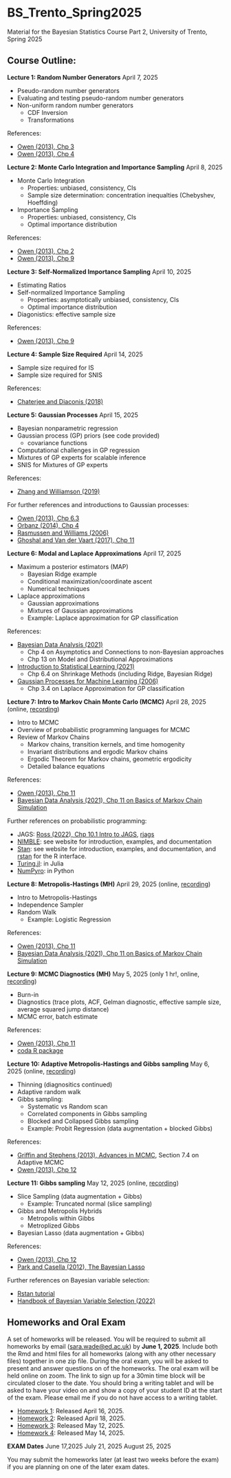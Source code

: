 # BS_Trento_Spring2025
Material for the Bayesian Statistics Course Part 2, University of Trento, Spring 2025

## Course Outline:

**Lecture 1: Random Number Generators** April 7, 2025
- Pseudo-random number generators
- Evaluating and testing pseudo-random number generators
- Non-uniform random number generators
  - CDF Inversion
  - Transformations
    
References:
- [Owen (2013), Chp 3](https://artowen.su.domains/mc/Ch-unifrng.pdf)
- [Owen (2013), Chp 4](https://artowen.su.domains/mc/Ch-nonunifrng.pdf)

**Lecture 2: Monte Carlo Integration and Importance Sampling** April 8, 2025
- Monte Carlo Integration
  - Properties: unbiased, consistency, CIs
  - Sample size determination: concentration inequalties (Chebyshev, Hoeffding)
- Importance Sampling
  - Properties: unbiased, consistency, CIs
  - Optimal importance distribution
    
References:
- [Owen (2013), Chp 2](https://artowen.su.domains/mc/Ch-intro.pdf)
- [Owen (2013), Chp 9](https://artowen.su.domains/mc/Ch-var-is.pdf)

**Lecture 3: Self-Normalized Importance Sampling** April 10, 2025
- Estimating Ratios
- Self-normalized Importance Sampling
  - Properties: asymptotically unbiased, consistency, CIs
  - Optimal importance distribution
- Diagonistics: effective sample size

References:
- [Owen (2013), Chp 9](https://artowen.su.domains/mc/Ch-var-is.pdf)

**Lecture 4: Sample Size Required** April 14, 2025
- Sample size required for IS
- Sample size required for SNIS

References:
- [Chaterjee and Diaconis (2018)](https://arxiv.org/abs/1511.01437)

**Lecture 5: Gaussian Processes** April 15, 2025
- Bayesian nonparametric regression
- Gaussian process (GP) priors (see code provided)
  - covariance functions
- Computational challenges in GP regression
- Mixtures of GP experts for scalable inference
- SNIS for Mixtures of GP experts

References:
- [Zhang and Williamson (2019)](https://arxiv.org/abs/1702.08420)

For further references and introductions to Gaussian processes:
- [Owen (2013), Chp 6.3](https://artowen.su.domains/mc/Ch-processes.pdf)
- [Orbanz (2014), Chp 4](http://www.gatsby.ucl.ac.uk/~porbanz/papers/porbanz_BNP_draft.pdf)
- [Rasmussen and Williams (2006)](https://gaussianprocess.org/gpml/)
- [Ghoshal and Van der Vaart (2017), Chp 11](https://www.cambridge.org/core/books/fundamentals-of-nonparametric-bayesian-inference/C96325101025D308C9F31F4470DEA2E8)

**Lecture 6: Modal and Laplace Approximations** April 17, 2025
- Maximum a posterior estimators (MAP)
  - Bayesian Ridge example
  - Conditional maximization/coordinate ascent
  - Numerical techniques
- Laplace approximations 
  - Gaussian approximations
  - Mixtures of Gaussian approximations
  - Example: Laplace approximation for GP classification
 
References:
- [Bayesian Data Analysis (2021)](https://sites.stat.columbia.edu/gelman/book/BDA3.pdf)
  - Chp 4 on Asymptotics and Connections to non-Bayesian approaches
  - Chp 13 on Model and Distributional Approximations
- [Introduction to Statistical Learning (2021)](https://www.statlearning.com)
  - Chp 6.4 on Shrinkage Methods (including Ridge, Bayesian Ridge)
- [Gaussian Processes for Machine Learning (2006)](https://gaussianprocess.org/gpml/)
  - Chp 3.4 on Laplace Approximation for GP classification
 
**Lecture 7: Intro to Markov Chain Monte Carlo (MCMC)** April 28, 2025 (online, [recording](https://ed-ac-uk.zoom.us/rec/share/8ukLSvdKRJiIWSWAAqI605zwU5BPJZPdyUUdXoffHQW3F7XM0riQ-pCU4759nf74.9vHNGXqI4t8YILQz))
- Intro to MCMC
- Overview of probabilistic programming languages for MCMC
- Review of Markov Chains
  - Markov chains, transition kernels, and time homogenity
  - Invariant distributions and ergodic Markov chains
  - Ergodic Theorem for Markov chains, geometric ergodicity
  - Detailed balance equations

References:
 - [Owen (2013), Chp 11](https://artowen.su.domains/mc/Ch-MCMC.pdf)
 - [Bayesian Data Analysis (2021), Chp 11 on Basics of Markov Chain Simulation](https://sites.stat.columbia.edu/gelman/book/BDA3.pdf)

Further references on probabilistic programming:
- JAGS: [Ross (2022), Chp 10.1 Intro to JAGS](https://bookdown.org/kevin_davisross/bayesian-reasoning-and-methods/introduction-to-jags.html), [rjags](https://cran.r-project.org/web/packages/rjags/rjags.pdf)
- [NIMBLE](https://r-nimble.org): see website for introduction, examples, and documentation
- [Stan](https://mc-stan.org): see website for introduction, examples, and documentation, and [rstan](https://mc-stan.org/rstan/) for the R interface.
- [Turing.jl](https://turinglang.org): in Julia
- [NumPyro](https://num.pyro.ai/en/latest/index.html#introductory-tutorials): in Python

**Lecture 8: Metropolis-Hastings (MH)** April 29, 2025 (online, [recording](https://ed-ac-uk.zoom.us/rec/share/xvo4pcaGkn6LiuEmd1v0QdJ33hn_jVegzcUgkmsdS72Gxa4QpnTD-dTtQaj7P4N5.nP8vvKjnJbhjS788))
- Intro to Metropolis-Hastings
- Independence Sampler
- Random Walk
  - Example: Logistic Regression
 
References:
- [Owen (2013), Chp 11](https://artowen.su.domains/mc/Ch-MCMC.pdf)
- [Bayesian Data Analysis (2021), Chp 11 on Basics of Markov Chain Simulation](https://sites.stat.columbia.edu/gelman/book/BDA3.pdf)

**Lecture 9: MCMC Diagnostics (MH)** May 5, 2025 (only 1 hr!, online, [recording](https://ed-ac-uk.zoom.us/rec/share/herAGmW0fy8bmiZxh2rm2su0S04qDlS6CDiPYvHpJenMWU5ZB2QH7CgXmXD7FdN8.BGao9eGt7dRkg8cs))
- Burn-in
- Diagnostics (trace plots, ACF, Gelman diagnostic, effective sample size, average squared jump distance)
- MCMC error, batch estimate

References:
- [Owen (2013), Chp 11](https://artowen.su.domains/mc/Ch-MCMC.pdf)
- [coda R package](https://cran.r-project.org/web/packages/coda/coda.pdf)

**Lecture 10: Adaptive Metropolis-Hastings and Gibbs sampling** May 6, 2025 (online, [recording](https://ed-ac-uk.zoom.us/rec/share/UVonqG6NbBSPx3Z03hdkmxKdTyNDIYaA9H_fpHq8OAACFGebQOq1smJLHKfptNPz.ijlgC57glY-ieCo2))
- Thinning (diagnositics continued)
- Adaptive random walk
- Gibbs sampling:
  - Systematic vs Random scan
  - Correlated components in Gibbs sampling
  - Blocked and Collapsed Gibbs sampling
  - Example: Probit Regression (data augmentation + blocked Gibbs)

References:
- [Griffin and Stephens (2013), Advances in MCMC](https://academic.oup.com/book/12043/chapter/161359578), Section 7.4 on Adaptive MCMC
- [Owen (2013), Chp 12](https://artowen.su.domains/mc/Ch-MCMC.pdf)

**Lecture 11: Gibbs sampling** May 12, 2025 (online, [recording](https://ed-ac-uk.zoom.us/rec/share/PdRYFWkJpOSVHNsS6VXGd9cNJIh19aDXovxPgHDZeqMHxj-O1NC-IR9jeITQYPU.roxHx28NtDrswx1o))
  - Slice Sampling (data augmentation + Gibbs) 
     - Example: Truncated normal (slice sampling)
  - Gibbs and Metropolis Hybrids
    - Metropolis within Gibbs
    - Metroplized Gibbs
  - Bayesian Lasso (data augmentation + Gibbs)

References:
- [Owen (2013), Chp 12](https://artowen.su.domains/mc/Ch-MCMC.pdf)
- [Park and Casella (2012), The Bayesian Lasso](https://www.tandfonline.com/doi/abs/10.1198/016214508000000337)

Further references on Bayesian variable selection:
- [Rstan tutorial](https://betanalpha.github.io/assets/case_studies/modeling_sparsity.html)
- [Handbook of Bayesian Variable Selection (2022)](https://www.taylorfrancis.com/books/edit/10.1201/9781003089018/handbook-bayesian-variable-selection-mahlet-tadesse-marina-vannucci)

## Homeworks and Oral Exam

A set of homeworks will be released. You will be required to submit all homeworks by email (sara.wade@ed.ac.uk) by **June 1, 2025**. Include both the Rmd and html files for all homeworks (along with any other necessary files) together in one zip file. During the oral exam, you will be asked to present and answer questions on of the homeworks. The oral exam will be held online on zoom. The link to sign up for a 30min time block will be circulated closer to the date. You should bring a writing tablet and will be asked to have your video on and show a copy of your student ID at the start of the exam. Please email me if you do not have access to a writing tablet.

- [Homework 1](https://htmlpreview.github.io/?https://github.com/sarawade/BS_Trento_Spring2025/blob/main/homeworks/hw1.html): Released April 16, 2025.
- [Homework 2](https://htmlpreview.github.io/?https://github.com/sarawade/BS_Trento_Spring2025/blob/main/homeworks/hw2.html): Released April 18, 2025.
- [Homework 3](https://htmlpreview.github.io/?https://github.com/sarawade/BS_Trento_Spring2025/blob/main/homeworks/hw3.html): Released May 12, 2025.
- [Homework 4](https://htmlpreview.github.io/?https://github.com/sarawade/BS_Trento_Spring2025/blob/main/homeworks/hw4.html): Released May 14, 2025.

**EXAM Dates**
June 17,2025
July 21, 2025
August 25, 2025

You may submit the homeworks later (at least two weeks before the exam) if you are planning on one of the later exam dates.
